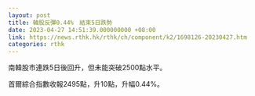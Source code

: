 ```yaml
---
layout: post
title: 韓股反彈0.44%　結束5日跌勢
date: 2023-04-27 14:51:39.000000000 +08:00
link: https://news.rthk.hk/rthk/ch/component/k2/1698126-20230427.htm
categories: rthk
---
```


南韓股市連跌5日後回升，但未能突破2500點水平。

首爾綜合指數收報2495點，升10點，升幅0.44%。
